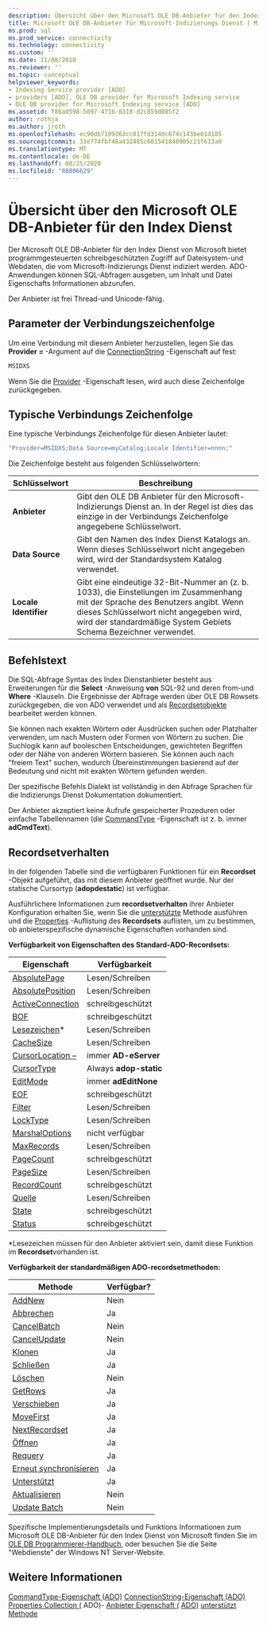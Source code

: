 ```yaml
---
description: Übersicht über den Microsoft OLE DB-Anbieter für den Index Dienst
title: Microsoft OLE DB-Anbieter für Microsoft-Indizierungs Dienst | Microsoft-Dokumentation
ms.prod: sql
ms.prod_service: connectivity
ms.technology: connectivity
ms.custom: ''
ms.date: 11/08/2018
ms.reviewer: ''
ms.topic: conceptual
helpviewer_keywords:
- Indexing Service provider [ADO]
- providers [ADO], OLE DB provider for Microsoft Indexing service
- OLE DB provider for Microsoft Indexing service [ADO]
ms.assetid: f86a0598-5097-471b-8318-d2c859d085f2
author: rothja
ms.author: jroth
ms.openlocfilehash: ec90db7109363cc017fd314dc674c143be01d185
ms.sourcegitcommit: 33e774fbf48a432485c601541840905c21f613a0
ms.translationtype: MT
ms.contentlocale: de-DE
ms.lasthandoff: 08/25/2020
ms.locfileid: "88806629"
---
```

# <a name="microsoft-ole-db-provider-for-microsoft-indexing-service-overview"></a>Übersicht über den Microsoft OLE DB-Anbieter für den Index Dienst
Der Microsoft OLE DB-Anbieter für den Index Dienst von Microsoft bietet programmgesteuerten schreibgeschützten Zugriff auf Dateisystem-und Webdaten, die vom Microsoft-Indizierungs Dienst indiziert werden. ADO-Anwendungen können SQL-Abfragen ausgeben, um Inhalt und Datei Eigenschafts Informationen abzurufen.

 Der Anbieter ist frei Thread-und Unicode-fähig.

## <a name="connection-string-parameters"></a>Parameter der Verbindungszeichenfolge
 Um eine Verbindung mit diesem Anbieter herzustellen, legen Sie das **Provider =** -Argument auf die [ConnectionString](../../reference/ado-api/connectionstring-property-ado.md) -Eigenschaft auf fest:

```vb
MSIDXS
```

 Wenn Sie die [Provider](../../reference/ado-api/provider-property-ado.md) -Eigenschaft lesen, wird auch diese Zeichenfolge zurückgegeben.

## <a name="typical-connection-string"></a>Typische Verbindungs Zeichenfolge
 Eine typische Verbindungs Zeichenfolge für diesen Anbieter lautet:

```vb
"Provider=MSIDXS;Data Source=myCatalog;Locale Identifier=nnnn;"
```

 Die Zeichenfolge besteht aus folgenden Schlüsselwörtern:

|Schlüsselwort|Beschreibung|
|-------------|-----------------|
|**Anbieter**|Gibt den OLE DB Anbieter für den Microsoft-Indizierungs Dienst an. In der Regel ist dies das einzige in der Verbindungs Zeichenfolge angegebene Schlüsselwort.|
|**Data Source**|Gibt den Namen des Index Dienst Katalogs an. Wenn dieses Schlüsselwort nicht angegeben wird, wird der Standardsystem Katalog verwendet.|
|**Locale Identifier**|Gibt eine eindeutige 32-Bit-Nummer an (z. b. 1033), die Einstellungen im Zusammenhang mit der Sprache des Benutzers angibt. Wenn dieses Schlüsselwort nicht angegeben wird, wird der standardmäßige System Gebiets Schema Bezeichner verwendet.|

## <a name="command-text"></a>Befehlstext
 Die SQL-Abfrage Syntax des Index Dienstanbieter besteht aus Erweiterungen für die **Select** -Anweisung **von** SQL-92 und deren from-und **Where** -Klauseln. Die Ergebnisse der Abfrage werden über OLE DB Rowsets zurückgegeben, die von ADO verwendet und als [Recordsetobjekte](../../reference/ado-api/recordset-object-ado.md) bearbeitet werden können.

 Sie können nach exakten Wörtern oder Ausdrücken suchen oder Platzhalter verwenden, um nach Mustern oder Formen von Wörtern zu suchen. Die Suchlogik kann auf booleschen Entscheidungen, gewichteten Begriffen oder der Nähe von anderen Wörtern basieren. Sie können auch nach "freiem Text" suchen, wodurch Übereinstimmungen basierend auf der Bedeutung und nicht mit exakten Wörtern gefunden werden.

 Der spezifische Befehls Dialekt ist vollständig in den Abfrage Sprachen für die Indizierungs Dienst Dokumentation dokumentiert.

 Der Anbieter akzeptiert keine Aufrufe gespeicherter Prozeduren oder einfache Tabellennamen (die [CommandType](../../reference/ado-api/commandtype-property-ado.md) -Eigenschaft ist z. b. immer **adCmdText**).

## <a name="recordset-behavior"></a>Recordsetverhalten
 In der folgenden Tabelle sind die verfügbaren Funktionen für ein **Recordset** -Objekt aufgeführt, das mit diesem Anbieter geöffnet wurde. Nur der statische Cursortyp (**adopdestatic**) ist verfügbar.

 Ausführlichere Informationen zum **recordsetverhalten** ihrer Anbieter Konfiguration erhalten Sie, wenn Sie die [unterstützte](../../reference/ado-api/supports-method.md) Methode ausführen und die [Properties](../../reference/ado-api/properties-collection-ado.md) -Auflistung des **Recordsets** auflisten, um zu bestimmen, ob anbieterspezifische dynamische Eigenschaften vorhanden sind.

 **Verfügbarkeit von Eigenschaften des Standard-ADO-Recordsets:**

|Eigenschaft|Verfügbarkeit|
|--------------|------------------|
|[AbsolutePage](../../reference/ado-api/absolutepage-property-ado.md)|Lesen/Schreiben|
|[AbsolutePosition](../../reference/ado-api/absoluteposition-property-ado.md)|Lesen/Schreiben|
|[ActiveConnection](../../reference/ado-api/activeconnection-property-ado.md)|schreibgeschützt|
|[BOF](../../reference/ado-api/bof-eof-properties-ado.md)|schreibgeschützt|
|[Lesezeichen](../../reference/ado-api/bookmark-property-ado.md)*|Lesen/Schreiben|
|[CacheSize](../../reference/ado-api/cachesize-property-ado.md)|Lesen/Schreiben|
|[CursorLocation –](../../reference/ado-api/cursorlocation-property-ado.md)|immer **AD-eServer**|
|[CursorType](../../reference/ado-api/cursortype-property-ado.md)|Always **adop-static**|
|[EditMode](../../reference/ado-api/editmode-property.md)|immer **adEditNone**|
|[EOF](../../reference/ado-api/bof-eof-properties-ado.md)|schreibgeschützt|
|[Filter](../../reference/ado-api/filter-property.md)|Lesen/Schreiben|
|[LockType](../../reference/ado-api/locktype-property-ado.md)|Lesen/Schreiben|
|[MarshalOptions](../../reference/ado-api/marshaloptions-property-ado.md)|nicht verfügbar|
|[MaxRecords](../../reference/ado-api/maxrecords-property-ado.md)|Lesen/Schreiben|
|[PageCount](../../reference/ado-api/pagecount-property-ado.md)|schreibgeschützt|
|[PageSize](../../reference/ado-api/pagesize-property-ado.md)|Lesen/Schreiben|
|[RecordCount](../../reference/ado-api/recordcount-property-ado.md)|schreibgeschützt|
|[Quelle](../../reference/ado-api/source-property-ado-recordset.md)|Lesen/Schreiben|
|[State](../../reference/ado-api/state-property-ado.md)|schreibgeschützt|
|[Status](../../reference/ado-api/status-property-ado-recordset.md)|schreibgeschützt|

 \*Lesezeichen müssen für den Anbieter aktiviert sein, damit diese Funktion im **Recordset**vorhanden ist.

 **Verfügbarkeit der standardmäßigen ADO-recordsetmethoden:**

|Methode|Verfügbar?|
|------------|----------------|
|[AddNew](../../reference/ado-api/addnew-method-ado.md)|Nein|
|[Abbrechen](../../reference/ado-api/cancel-method-ado.md)|Ja|
|[CancelBatch](../../reference/ado-api/cancelbatch-method-ado.md)|Nein|
|[CancelUpdate](../../reference/ado-api/cancelupdate-method-ado.md)|Nein|
|[Klonen](../../reference/ado-api/clone-method-ado.md)|Ja|
|[Schließen](../../reference/ado-api/close-method-ado.md)|Ja|
|[Löschen](../../reference/ado-api/delete-method-ado-recordset.md)|Nein|
|[GetRows](../../reference/ado-api/getrows-method-ado.md)|Ja|
|[Verschieben](../../reference/ado-api/move-method-ado.md)|Ja|
|[MoveFirst](../../reference/ado-api/movefirst-movelast-movenext-and-moveprevious-methods-ado.md)|Ja|
|[NextRecordset](../../reference/ado-api/nextrecordset-method-ado.md)|Ja|
|[Öffnen](../../reference/ado-api/open-method-ado-recordset.md)|Ja|
|[Requery](../../reference/ado-api/requery-method.md)|Ja|
|[Erneut synchronisieren](../../reference/ado-api/resync-method.md)|Ja|
|[Unterstützt](../../reference/ado-api/supports-method.md)|Ja|
|[Aktualisieren](../../reference/ado-api/update-method.md)|Nein|
|[Update Batch](../../reference/ado-api/updatebatch-method.md)|Nein|

 Spezifische Implementierungsdetails und Funktions Informationen zum Microsoft OLE DB-Anbieter für den Index Dienst von Microsoft finden Sie im [OLE DB Programmierer-Handbuch](/previous-versions/windows/desktop/ms713643(v=vs.85)), oder besuchen Sie die Seite "Webdienste" der Windows NT Server-Website.

## <a name="see-also"></a>Weitere Informationen
 [CommandType-Eigenschaft (ADO)](../../reference/ado-api/commandtype-property-ado.md) [ConnectionString-Eigenschaft (ADO)](../../reference/ado-api/connectionstring-property-ado.md) [Properties Collection (](../../reference/ado-api/properties-collection-ado.md) ADO)- [Anbieter Eigenschaft (](../../reference/ado-api/provider-property-ado.md) [ADO)](../../reference/ado-api/recordset-object-ado.md) [unterstützt Methode](../../reference/ado-api/supports-method.md)